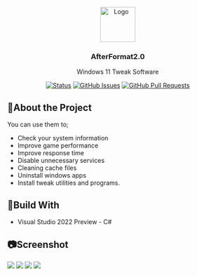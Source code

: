 <br />
<div align="center">
  <a href="https://github.com/dknSEN/AfterFormat">
    <img src="https://i.hizliresim.com/c0fkzqa.png" alt="Logo" width="80" height="80">
  </a>

  <h3 align="center">AfterFormat2.0</h3>

  <p align="center">
    Windows 11 Tweak Software
    <br/>
<div align="center">
  
  [![Status](https://img.shields.io/badge/status-active-success.svg)]()
  [![GitHub Issues](https://img.shields.io/github/issues/dknSEN/AfterFormat2.0)](https://github.com/dknSEN/AfterFormat2.0/issues)
  [![GitHub Pull Requests](https://img.shields.io/github/issues-pr/dknSEN/AfterFormat2.0)](https://github.com/dknSEN/AfterFormat2.0/pulls)
  
</div>
  </p>
</div>

<h2>📜About the Project</h2>

You can use them to;
  <ul>
    <li>Check your system information</li>
    <li>Improve game performance</li>
    <li>Improve response time</li>
    <li>Disable unnecessary services</li>
    <li>Cleaning cache files</li>
    <li>Uninstall windows apps</li>
    <li>Install tweak utilities and programs.</li>
  </ul>

<h2>🔨Build With</h2>

<ul><li>Visual Studio 2022 Preview - C#</li></ul>

<h2>📷Screenshot</h2>

![](https://i.hizliresim.com/mj2aa92.png)
![](https://i.hizliresim.com/g6dytcc.png)
![](https://i.hizliresim.com/6p77xmm.png)
![](https://i.hizliresim.com/jw2j14y.png)

